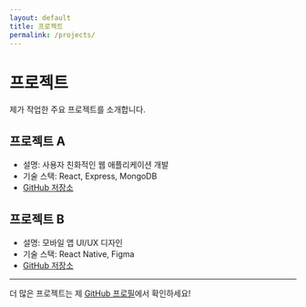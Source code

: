```yaml
---
layout: default
title: 프로젝트
permalink: /projects/
---
```


# 프로젝트

제가 작업한 주요 프로젝트를 소개합니다.

## 프로젝트 A

- 설명: 사용자 친화적인 웹 애플리케이션 개발
- 기술 스택: React, Express, MongoDB
- [GitHub 저장소](https://github.com/yourusername/project-a)

## 프로젝트 B

- 설명: 모바일 앱 UI/UX 디자인
- 기술 스택: React Native, Figma
- [GitHub 저장소](https://github.com/yourusername/project-b)

---

더 많은 프로젝트는 제 [GitHub 프로필](https://github.com/yourusername)에서 확인하세요!
